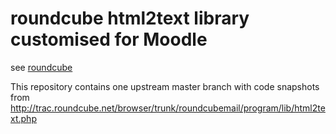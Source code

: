 roundcube html2text library customised for Moodle
=================================================
see [roundcube](http://www.roundcube.net/)

This repository contains one upstream master branch with code snapshots from http://trac.roundcube.net/browser/trunk/roundcubemail/program/lib/html2text.php
